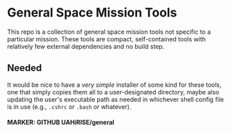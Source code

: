 General Space Mission Tools
===========================

This repo is a collection of general space mission tools not specific to a
particular mission. These tools are compact, self-contained tools with
relatively few external dependencies and no build step.

Needed
------

It would be nice to have a *very simple* installer of some kind for these tools,
one that simply copies them all to a user-designated directory, maybe also
updating the user's executable path as needed in whichever shell config file
is in use (e.g., `.cshrc` or `.bash` or whatever).

#### MARKER: GITHUB UAHiRISE/general
